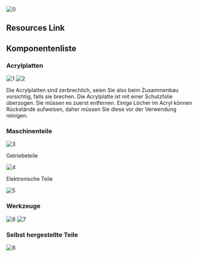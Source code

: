 ![0](images/0.jpg)

## Resources Link														

[RobotName]: Adeept_PiCar-B

[RobotURL]: https://github.com/adeept/adeept_picar-b

[RobotGit]: https://github.com/adeept/adeept_picar-b.git

[Official Raspberry Pi website]: https://www.raspberrypi.org/downloads/

[Image file for the Raspberry Pi Robot]: https://adeept-my.sharepoint.com/personal/tomsun_adeept_onmicrosoft_com/_layouts/15/onedrive.aspx?id=%2Fpersonal%2Ftomsun%5Fadeept%5Fonmicrosoft%5Fcom%2FDocuments%2FadeeptRaspTank&amp;originalPath=aHR0cHM6Ly9hZGVlcHQtbXkuc2hhcmVwb2ludC5jb20vOmY6L2cvcGVyc29uYWwvdG9tc3VuX2FkZWVwdF9vbm1pY3Jvc29mdF9jb20vRXZCZmhES1dJVEJLb1ZLejFJTThta01CaWc5SHRiZG9sMXdLQU83WTk5cFJWdz9ydGltZT1rUWxJeE9EMjEwZw

[Official website]: https://www.adeept.com/

[GitHub]: https://github.com/adeept/adeept_picar-b

[Documentation for structure assembly]: https://www.adeept.com/learn/detail-33.html				



[RoboterName]: Adeept_PiCar-B

[RobotURL]: https://github.com/adeept/adeept_picar-b

[RobotGit]: https://github.com/adeept/adeept_picar-b.git

[Offizielle Raspberry Pi-Website]: https://www.raspberrypi.org/downloads/

[Image-Datei für den Raspberry Pi Robot]: https://adeept-my.sharepoint.com/personal/tomsun_adeept_onmicrosoft_com/_layouts/15/onedrive.aspx?id=%2Fpersonal%2Ftomsun%5Fadeept%5Fonmicrosoft%5Fcom%2FDocuments%2FadeeptRaspTank&amp;originalPath=aHR0cHM6Ly9hZGVlcHQtbXkuc2hhcmVwb2ludC5jb20vOmY6L2cvcGVyc29uYWwvdG9tc3VuX2FkZWVwdF9vbm1pY3Jvc29mdF9jb20vRXZCZmhES1dJVEJLb1ZLejFJTThta01CaWc5SHRiZG9sMXdLQU83WTk5cFJWdz9ydGltZT1rUWxJeE9EMjEwZw

[Offizielle Website]: https://www.adeept.com/

[GitHub]: https://github.com/adeept/adeept_picar-b

[Dokumentation zur Strukturmontage]: https://www.adeept.com/learn/detail-33.html

## Komponentenliste

### Acrylplatten

![1](images/1.jpg)
![2](images/2.jpg)

Die Acrylplatten sind zerbrechlich, seien Sie also beim Zusammenbau vorsichtig, falls sie brechen. 
Die Acrylplatte ist mit einer Schutzfolie überzogen. 
Sie müssen es zuerst entfernen. 
Einige Löcher im Acryl können Rückstände aufweisen, daher müssen Sie diese vor der Verwendung reinigen.

### Maschinenteile

![3](images/3.jpg)

Getriebeteile

![4](images/4.jpg)

Elektronische Teile

![5](images/5.jpg)

### Werkzeuge

![6](images/6.jpg)
![7](images/7.jpg)

### Selbst hergestellte Teile

![8](images/8.jpg)